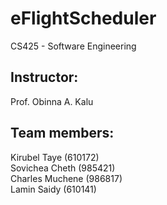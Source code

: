 # eFlightScheduler

CS425 - Software Engineering

## Instructor:
Prof. Obinna A. Kalu<br/>

## Team members:
Kirubel Taye (610172)<br/>
Sovichea Cheth (985421)<br/>
Charles Muchene (986817)<br/>
Lamin Saidy (610141)<br/>
